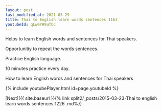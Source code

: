 ```yaml
---
layout: post
last_modified_at: 2021-03-29
title: Thai to English learn words sentences 1163 
youtubeId: qLw0YH9uTbc
---
```

 
 
Helps to learn English words and sentences for Thai speakers.

Opportunitiy to repeat the words sentences. 

Practice English language. 
 
10 minutes practice every day. 
 
How to learn English words and sentences for Thai speakers 
 
{% include youtubePlayer.html id=page.youtubeId %}
 
 
[Next]({{ site.baseurl }}{% link  split2/_posts/2015-03-23-Thai to english learn words sentences 1226 .md%})
 
